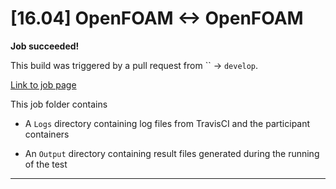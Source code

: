 # [16.04] OpenFOAM <-> OpenFOAM


**Job succeeded!**



This build was triggered by a pull request from `` → `develop`.



[Link to job page]({[job_link]})


This job folder contains
- A `Logs` directory containing log files from TravisCI and the participant containers

- An `Output` directory containing result files generated during the running of the test


---

